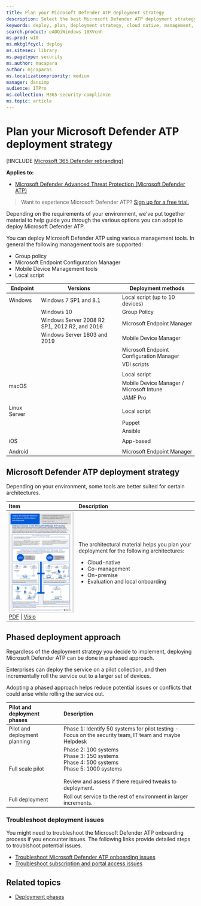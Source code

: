 ```yaml
---
title: Plan your Microsoft Defender ATP deployment strategy
description: Select the best Microsoft Defender ATP deployment strategy for your environment
keywords: deploy, plan, deployment strategy, cloud native, management, on prem, evaluation, onboarding, local, group policy, gp, endpoint manager, mem
search.product: eADQiWindows 10XVcnh
ms.prod: w10
ms.mktglfcycl: deploy
ms.sitesec: library
ms.pagetype: security
ms.author: macapara
author: mjcaparas
ms.localizationpriority: medium
manager: dansimp
audience: ITPro
ms.collection: M365-security-compliance  
ms.topic: article
---
```


# Plan your Microsoft Defender ATP deployment strategy

[!INCLUDE [Microsoft 365 Defender rebranding](../../includes/microsoft-defender.md)]

**Applies to:**
- [Microsoft Defender Advanced Threat Protection (Microsoft Defender ATP)](https://go.microsoft.com/fwlink/p/?linkid=2069559)

>Want to experience Microsoft Defender ATP? [Sign up for a free trial.](https://www.microsoft.com/microsoft-365/windows/microsoft-defender-atp?ocid=docs-wdatp-secopsdashboard-abovefoldlink) 

Depending on the requirements of your environment, we've put together material to help guide you through the various options you can adopt to deploy Microsoft Defender ATP. 


You can deploy Microsoft Defender ATP using various management tools. In general the following management tools are supported:

- Group policy
- Microsoft Endpoint Configuration Manager
- Mobile Device Management tools
- Local script

| Endpoint     | Versions                                      | Deployment methods                       |
|--------------|-----------------------------------------------|------------------------------------------|
| Windows      | Windows 7 SP1 and 8.1                         | Local script (up to 10 devices)          |
|              | Windows 10                                    | Group Policy                             |
|              | Windows Server 2008 R2 SP1, 2012 R2, and 2016 | Microsoft Endpoint Manager               |
|              | Windows Server 1803 and 2019                  | Mobile Device Manager                    |
|              |                                               | Microsoft Endpoint Configuration Manager |
|              |                                               | VDI scripts                              |
|              |                                               |                                          |
|              |                                               | Local script                             |
| macOS        |                                               | Mobile Device Manager / Microsoft Intune |
|              |                                               | JAMF Pro                                 |
|              |                                               |                                          |
| Linux Server |                                               | Local script                             |
|              |                                               | Puppet                                   |
|              |                                               | Ansible                                  |
|              |                                               |                                          |
| iOS          |                                               | App-based                                |
|              |                                               |                                          |
| Android      |                                               | Microsoft Endpoint Manager               |



## Microsoft Defender ATP deployment strategy

Depending on your environment, some tools are better suited for certain architectures.


|**Item**|**Description**|
|:-----|:-----|
|[![Thumb image for Microsoft Defender ATP deployment strategy](images/mdatp-deployment-strategy.png)](https://github.com/MicrosoftDocs/windows-itpro-docs/raw/public/windows/security/threat-protection/microsoft-defender-atp/downloads/mdatp-deployment-strategy.pdf)<br/> [PDF](https://github.com/MicrosoftDocs/windows-itpro-docs/raw/public/windows/security/threat-protection/microsoft-defender-atp/downloads/mdatp-deployment-strategy.pdf)  \| [Visio](https://github.com/MicrosoftDocs/windows-itpro-docs/raw/public/windows/security/threat-protection/microsoft-defender-atp/downloads/mdatp-deployment-strategy.vsdx) | The architectural material helps you plan your deployment for the following architectures: <ul><li> Cloud-native </li><li> Co-management </li><li> On-premise</li><li>Evaluation and local onboarding</li>


## Phased deployment approach
Regardless of the deployment strategy you decide to implement, deploying Microsoft Defender ATP can be done in a phased approach. 

Enterprises can deploy the service on a pilot collection, and then incrementally roll the service out to a larger set of devices.

Adopting a phased approach helps reduce potential issues or conflicts that could arise while rolling the service out.

|**Pilot and deployment phases**|**Description**|
|:-----|:-----|
Pilot and deployment planning | Phase 1: Identify 50 systems for pilot testing - Focus on the security team, IT team and maybe Helpdesk
Full scale pilot | Phase 2: 100  systems <br> 	Phase 3: 150 systems <br> Phase 4: 500 systems <br> Phase 5: 1000 systems <br><br> Review and assess if there required tweaks to deployment. 
Full deployment | Roll out service to the rest of environment in larger increments.


### Troubleshoot deployment issues
You might need to troubleshoot the Microsoft Defender ATP onboarding process if you encounter issues. The following links provide detailed steps to troublshoot potential issues.

- [Troubleshoot Microsoft Defender ATP onboarding issues](troubleshoot-onboarding.md)
- [Troubleshoot subscription and portal access issues](troubleshoot-onboarding-error-messages.md)


  
## Related topics
- [Deployment phases](deployment-phases.md)
